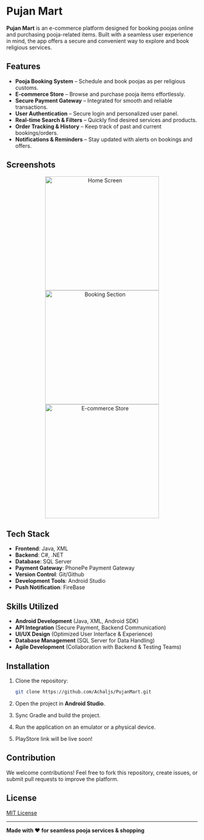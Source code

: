 # Pujan Mart

**Pujan Mart** is an e-commerce platform designed for booking poojas online and purchasing pooja-related items. Built with a seamless user experience in mind, the app offers a secure and convenient way to explore and book religious services.

## Features
- **Pooja Booking System** – Schedule and book poojas as per religious customs.
- **E-commerce Store** – Browse and purchase pooja items effortlessly.
- **Secure Payment Gateway** – Integrated for smooth and reliable transactions.
- **User Authentication** – Secure login and personalized user panel.
- **Real-time Search & Filters** – Quickly find desired services and products.
- **Order Tracking & History** – Keep track of past and current bookings/orders.
- **Notifications & Reminders** – Stay updated with alerts on bookings and offers.

## Screenshots
<p align="center">
  <img src="screenshot1-url" alt="Home Screen" width="300"/>
  <img src="screenshot2-url" alt="Booking Section" width="300"/>
  <img src="screenshot3-url" alt="E-commerce Store" width="300"/>
</p>

## Tech Stack
- **Frontend**: Java, XML
- **Backend**: C#, .NET
- **Database**: SQL Server
- **Payment Gateway**: PhonePe Payment Gateway
- **Version Control**: Git/Github
- **Development Tools**: Android Studio
- **Push Notification**: FireBase

## Skills Utilized
- **Android Development** (Java, XML, Android SDK)
- **API Integration** (Secure Payment, Backend Communication)
- **UI/UX Design** (Optimized User Interface & Experience)
- **Database Management** (SQL Server for Data Handling)
- **Agile Development** (Collaboration with Backend & Testing Teams)

## Installation
1. Clone the repository:
   ```sh
   git clone https://github.com/Achaljs/PujanMart.git
   ```
2. Open the project in **Android Studio**.
3. Sync Gradle and build the project.
4. Run the application on an emulator or a physical device.

5. PlayStore link will be live soon!

## Contribution
We welcome contributions! Feel free to fork this repository, create issues, or submit pull requests to improve the platform.

## License
[MIT License](LICENSE)

---

**Made with ❤️ for seamless pooja services & shopping**
